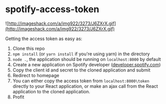 # spotify-access-token

![http://imageshack.com/a/img922/3273/J6ZXrX.gif](http://imageshack.com/a/img922/3273/J6ZXrX.gif)

Getting the access token as easy as:
1. Clone this repo
2. `npm install` (or `yarn install` if you're using yarn) in the directory
3. `node .`, the application should be running on `localhost:8000` by default
4. Create a new application on Spotify developer ([developer.spotify.com](http://developer.spotify.com))
5. Copy the client id and secret to the cloned application and submit
6. Redirect to homepage
7. You can either copy the access token from `localhost:8000\token` directly to your React application, or make an ajax call from the React application to the cloned application.
8. Profit
